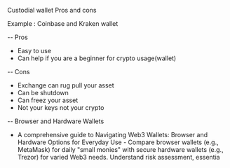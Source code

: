 Custodial wallet Pros and cons

Example : Coinbase and Kraken wallet

-- Pros

- Easy to use
- Can help if you are a beginner for crypto usage(wallet)

-- Cons

- Exchange can rug pull your asset
- Can be shutdown
- Can freez your asset
- Not your keys not your crypto

-- Browser and Hardware Wallets

- A comprehensive guide to Navigating Web3 Wallets: Browser and Hardware Options for Everyday Use - Compare browser wallets (e.g., MetaMask) for daily "small monies" with secure hardware wallets (e.g., Trezor) for varied Web3 needs. Understand risk assessment, essentia
